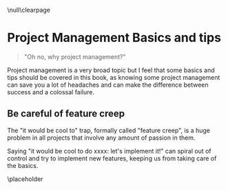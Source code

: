 \null\clearpage

Project Management Basics and tips
===================================

> "Oh no, why project management?"

Project management is a very broad topic but I feel that some basics and tips should be covered in this book, as knowing some project management can save you a lot of headaches and can make the difference between success and a colossal failure.

Be careful of feature creep
---------------------------

The "it would be cool to" trap, formally called "feature creep", is a huge problem in all projects that involve any amount of passion in them.

Saying "it would be cool to do xxxx: let's implement it!" can spiral out of control and try to implement new features, keeping us from taking care of the basics.

\placeholder
